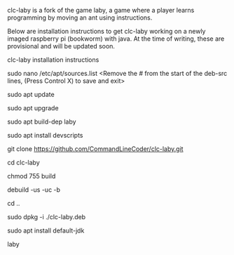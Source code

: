 clc-laby is a fork of the game laby, a game where a player learns programming by moving an ant using instructions.

Below are installation instructions to get clc-laby working on a newly imaged raspberry pi (bookworm) with java. 
At the time of writing, these are provisional and will be updated soon.


clc-laby installation instructions


sudo nano /etc/apt/sources.list
<Remove the # from the start of the deb-src lines, (Press Control X) to save and exit>

sudo apt update

sudo apt upgrade


sudo apt build-dep laby

sudo apt install devscripts

git clone https://github.com/CommandLineCoder/clc-laby.git

cd clc-laby

chmod 755 build

debuild -us -uc -b

cd ..

sudo dpkg -i ./clc-laby<version>.deb

sudo apt install default-jdk

laby
